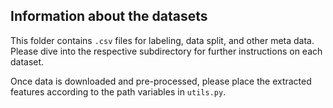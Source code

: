 ## Information about the datasets

This folder contains `.csv` files for labeling, data split, and other meta data. Please dive into the respective subdirectory for further instructions on each dataset.

Once data is downloaded and pre-processed, please place the extracted features according to the path variables in `utils.py`.
